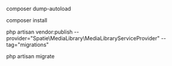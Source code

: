 composer dump-autoload

composer install

php artisan vendor:publish --provider="Spatie\MediaLibrary\MediaLibraryServiceProvider" --tag="migrations"

php artisan migrate

